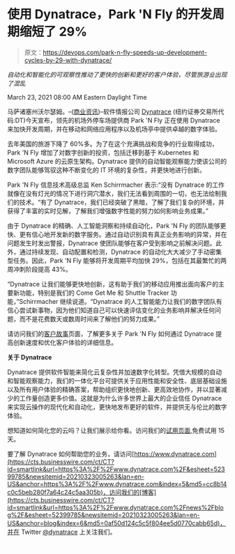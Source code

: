 # 使用 Dynatrace，Park 'N Fly 的开发周期缩短了 29%

> 原文：<https://devops.com/park-n-fly-speeds-up-development-cycles-by-29-with-dynatrace/>

*自动化和智能化的可观察性推动了更快的创新和更好的客户体验，尽管旅游业出现了混乱*

March 23, 2021 08:00 AM Eastern Daylight Time

马萨诸塞州沃尔瑟姆。–([商业资讯](https://www.businesswire.com/))–软件情报公司 [Dynatrace](https://cts.businesswire.com/ct/CT?id=smartlink&url=https%3A%2F%2Fwww.dynatrace.com%2F%3Futm_medium%3Dpr%26utm_source%3Ddynatrace-website%26utm_campaign%3Ddynatrace%26utm_content%3Dpark_n_fly%26utm_term%3Dnone&esheet=52399785&newsitemid=20210323005263&lan=en-US&anchor=Dynatrace&index=1&md5=aaf0734de30b1be18371b9c31258df08) (纽约证券交易所代码:DT)今天宣布，领先的机场外停车场提供商 Park 'N Fly 正在使用 Dynatrace 来加快开发周期，并在移动和网络应用程序以及机场亭中提供卓越的数字体验。

去年美国的旅游下降了 60%多。为了在这个充满挑战和竞争的行业取得成功，Park 'N Fly 增加了对数字创新的投资，包括迁移到基于 Kubernetes 和 Microsoft Azure 的云原生架构。Dynatrace 提供的自动智能观察能力使该公司的数字团队能够驾驭这种不断变化的 IT 环境的复杂性，并更快地进行创新。

Park 'N Fly 信息技术高级总监 Ken Schirrmacher 表示:“没有 Dynatrace 的工作就像在没有灯光的情况下进行洞穴潜水，我们无法看到周围的一切，也无法绘制我们的技术。“有了 Dynatrace，我们已经突破了黑暗，了解了我们复杂的环境，并获得了丰富的实时见解，了解我们增强数字性能的努力如何影响业务成果。”

由于 Dynatrace 的精确、人工智能洞察和持续自动化，Park 'N Fly 的团队能够更快、更有信心地开发新的数字服务。通过自动识别具有真正业务影响的异常，并在问题发生时发出警报，Dynatrace 使团队能够在客户受到影响之前解决问题。此外，通过持续发现、自动配置和检测，Dynatrace 的自动化大大减少了手动密集型任务。因此，Park 'N Fly 能够将开发周期平均加快 29%，包括在其最繁忙的两周冲刺阶段提高 43%。

“Dynatrace 让我们能够更快地创新，这有助于我们的移动应用推出面向客户的主要新功能，特别是我们的 Come Get Me 和 Shuttle Tracker 功能，”Schirrmacher 继续说道。“Dynatrace 的人工智能能力让我们的数字团队有信心尝试新事物，因为他们知道自己可以快速评估变化的业务影响并解决任何问题，而不是花费数天或数周时间来了解他们的努力成果。”

请访问我们的[客户故事](https://cts.businesswire.com/ct/CT?id=smartlink&url=https%3A%2F%2Fwww.dynatrace.com%2Fnews%2Fcustomer-stories%2Fpark-n-fly%2F%3Futm_medium%3Dpr%26utm_source%3Ddynatrace-website%26utm_campaign%3Ddynatrace%26utm_content%3Dpark_n_fly%26utm_term%3Dnone%2F&esheet=52399785&newsitemid=20210323005263&lan=en-US&anchor=Customer+Stories&index=3&md5=3366dbc28eb22980b21e0a3a0cca4157)页面，了解更多关于 Park 'N Fly 如何通过 Dynatrace 提高创新速度和优化客户体验的详细信息。

**关于 Dynatrace**

Dynatrace 提供软件智能来简化云复杂性并加速数字化转型。凭借大规模的自动和智能观察能力，我们的一体化平台可提供关于应用性能和安全性、底层基础设施以及所有用户体验的精确答案，帮助组织更快地创新、更高效地协作，并以显著减少的工作量创造更多价值。这就是为什么许多世界上最大的企业信任 Dynatrace 来实现云操作的现代化和自动化，更快地发布更好的软件，并提供无与伦比的数字体验。

想知道如何简化您的云吗？让我们展示给你看。访问我们的[试用页面](https://cts.businesswire.com/ct/CT?id=smartlink&url=https%3A%2F%2Fwww.dynatrace.com%2Ftrial%2F&esheet=52399785&newsitemid=20210323005263&lan=en-US&anchor=trial+page&index=4&md5=d2680800a6a8f539de0060d18dcf1c15),免费试用 15 天。

要了解 Dynatrace 如何帮助您的业务，请访问[https://www.dynatrace.com](https://cts.businesswire.com/ct/CT?id=smartlink&url=https%3A%2F%2Fwww.dynatrace.com%2F&esheet=52399785&newsitemid=20210323005263&lan=en-US&anchor=https%3A%2F%2Fwww.dynatrace.com&index=5&md5=cc8b14c0c5beb280f7a64c24c5aa305b)，访问我们的[博客](https://cts.businesswire.com/ct/CT?id=smartlink&url=https%3A%2F%2Fwww.dynatrace.com%2Fnews%2Fblog%2F&esheet=52399785&newsitemid=20210323005263&lan=en-US&anchor=blog&index=6&md5=0af50d124c5c5f804ee5d0770cabb65d)，并在 Twitter [@dynatrace](https://cts.businesswire.com/ct/CT?id=smartlink&url=https%3A%2F%2Ftwitter.com%2FDynatrace%2F&esheet=52399785&newsitemid=20210323005263&lan=en-US&anchor=%40dynatrace&index=7&md5=f3ad49db9f214073f39eb56f2884d29c) 上关注我们。

![](img/eef30c5612ef186e36c5c6d3491aa738.png)
